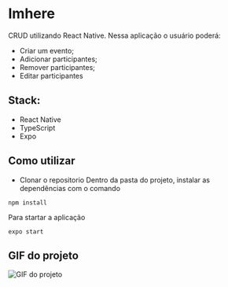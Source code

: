 # Imhere

CRUD utilizando React Native. Nessa aplicação o usuário poderá:

- Criar um evento;
- Adicionar participantes;
- Remover participantes;
- Editar participantes

## Stack:

- React Native
- TypeScript
- Expo

## Como utilizar

- Clonar o repositorio
  Dentro da pasta do projeto, instalar as dependências com o comando

```
npm install
```

Para startar a aplicação

```
expo start
```

## GIF do projeto

![GIF do projeto](https://github.com/brenolapreza/imhere/blob/master/_git/tela.gif)
